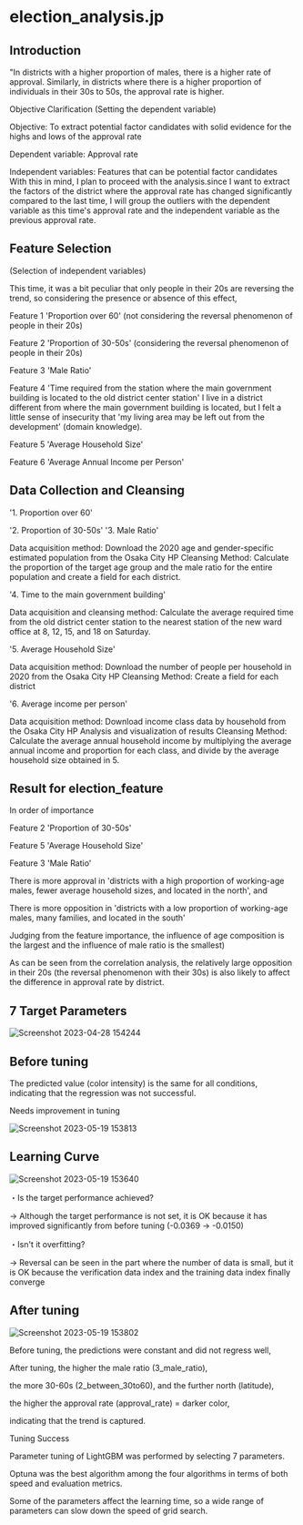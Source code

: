 # election_analysis.jp

## Introduction

"In districts with a higher proportion of males, there is a higher rate of approval. Similarly, in districts where there is a higher proportion of individuals in their 30s to 50s, the approval rate is higher.

Objective Clarification (Setting the dependent variable)

Objective: To extract potential factor candidates with solid evidence for the highs and lows of the approval rate

Dependent variable: Approval rate

Independent variables: Features that can be potential factor candidates
With this in mind, I plan to proceed with the analysis.since I want to extract the factors of the district where the approval rate has changed significantly compared to the last time, I will group the outliers with the dependent variable as this time's approval rate and the independent variable as the previous approval rate.

## Feature Selection
(Selection of independent variables)

This time, it was a bit peculiar that only people in their 20s are reversing the trend, so considering the presence or absence of this effect,

Feature 1 'Proportion over 60' (not considering the reversal phenomenon of people in their 20s)

Feature 2 'Proportion of 30-50s' (considering the reversal phenomenon of people in their 20s)

Feature 3 'Male Ratio'

Feature 4 'Time required from the station where the main government building is located to the old district center station' I live in a district different from where the main government building is located, but I felt a little sense of insecurity that 'my living area may be left out from the development' (domain knowledge).

Feature 5 'Average Household Size'

Feature 6 'Average Annual Income per Person'

## Data Collection and Cleansing
'1. Proportion over 60' 

'2. Proportion of 30-50s'
'3. Male Ratio'

Data acquisition method: Download the 2020 age and gender-specific estimated population from the Osaka City HP
Cleansing Method: Calculate the proportion of the target age group and the male ratio for the entire population and create a field for each district.

'4. Time to the main government building'

Data acquisition and cleansing method: Calculate the average required time from the old district center station to the nearest station of the new ward office at 8, 12, 15, and 18 on Saturday.

'5. Average Household Size'

Data acquisition method: Download the number of people per household in 2020 from the Osaka City HP
Cleansing Method: Create a field for each district

'6. Average income per person'

Data acquisition method: Download income class data by household from the Osaka City HP
Analysis and visualization of results
Cleansing Method: Calculate the average annual household income by multiplying the average annual income and proportion for each class, and divide by the average household size obtained in 5.

## Result for election_feature 

In order of importance

Feature 2 'Proportion of 30-50s'

Feature 5 'Average Household Size'

Feature 3 'Male Ratio'

There is more approval in 'districts with a high proportion of working-age males, fewer average household sizes, and located in the north', and

There is more opposition in 'districts with a low proportion of working-age males, many families, and located in the south'

Judging from the feature importance, the influence of age composition is the largest and the influence of male ratio is the smallest)

As can be seen from the correlation analysis, the relatively large opposition in their 20s (the reversal phenomenon with their 30s) is also likely to affect the difference in approval rate by district.


## 7 Target Parameters

![Screenshot 2023-04-28 154244](https://github.com/taka7peace/election_analysis.jp/assets/114953599/44ff17ce-2731-40e7-a1b5-f35a6ad00425)

## Before tuning 

The predicted value (color intensity) is the same for all conditions, indicating that the regression was not successful.

Needs improvement in tuning

![Screenshot 2023-05-19 153813](https://github.com/taka7peace/election_analysis.jp/assets/114953599/3576989a-71b4-412c-9cf8-74f21f435f1a)

## Learning Curve

![Screenshot 2023-05-19 153640](https://github.com/taka7peace/election_analysis.jp/assets/114953599/043cb235-6199-4bbd-b048-95b01dc800ac)

・Is the target performance achieved?

→ Although the target performance is not set, it is OK because it has improved significantly from before tuning (-0.0369 → -0.0150)


・Isn't it overfitting?

→ Reversal can be seen in the part where the number of data is small, but it is OK because the verification data index and the training data index finally converge


## After tuning 
![Screenshot 2023-05-19 153802](https://github.com/taka7peace/election_analysis.jp/assets/114953599/a3a8712f-7697-4c6a-a56e-2ee88b6c8af7)


Before tuning, the predictions were constant and did not regress well,

After tuning, the higher the male ratio (3_male_ratio),

the more 30-60s (2_between_30to60), and the further north (latitude),

the higher the approval rate (approval_rate) = darker color,

indicating that the trend is captured.

Tuning Success

Parameter tuning of LightGBM was performed by selecting 7 parameters.

Optuna was the best algorithm among the four algorithms in terms of both speed and evaluation metrics.

Some of the parameters affect the learning time, so a wide range of parameters can slow down the speed of grid search.
